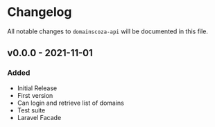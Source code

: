 # Changelog

All notable changes to `domainscoza-api` will be documented in this file.

## v0.0.0 - 2021-11-01

### Added
- Initial Release
- First version
- Can login and retrieve list of domains
- Test suite
- Laravel Facade